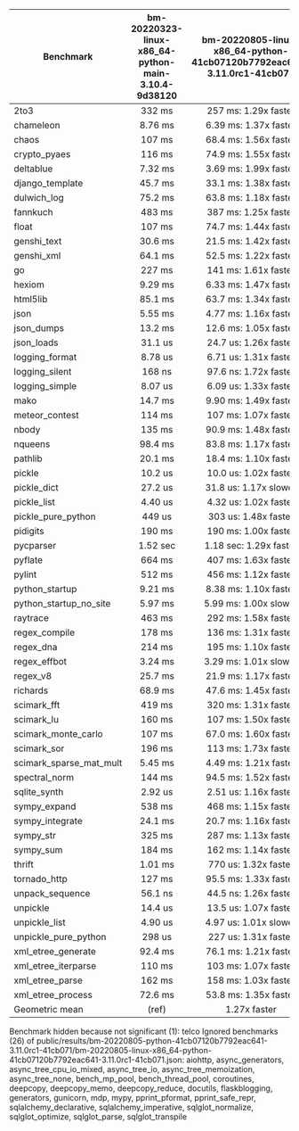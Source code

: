 | Benchmark               | bm-20220323-linux-x86_64-python-main-3.10.4-9d38120 | bm-20220805-linux-x86_64-python-41cb07120b7792eac641-3.11.0rc1-41cb071 |
|-------------------------|:---------------------------------------------------:|:----------------------------------------------------------------------:|
| 2to3                    | 332 ms                                              | 257 ms: 1.29x faster                                                   |
| chameleon               | 8.76 ms                                             | 6.39 ms: 1.37x faster                                                  |
| chaos                   | 107 ms                                              | 68.4 ms: 1.56x faster                                                  |
| crypto_pyaes            | 116 ms                                              | 74.9 ms: 1.55x faster                                                  |
| deltablue               | 7.32 ms                                             | 3.69 ms: 1.99x faster                                                  |
| django_template         | 45.7 ms                                             | 33.1 ms: 1.38x faster                                                  |
| dulwich_log             | 75.2 ms                                             | 63.8 ms: 1.18x faster                                                  |
| fannkuch                | 483 ms                                              | 387 ms: 1.25x faster                                                   |
| float                   | 107 ms                                              | 74.7 ms: 1.44x faster                                                  |
| genshi_text             | 30.6 ms                                             | 21.5 ms: 1.42x faster                                                  |
| genshi_xml              | 64.1 ms                                             | 52.5 ms: 1.22x faster                                                  |
| go                      | 227 ms                                              | 141 ms: 1.61x faster                                                   |
| hexiom                  | 9.29 ms                                             | 6.33 ms: 1.47x faster                                                  |
| html5lib                | 85.1 ms                                             | 63.7 ms: 1.34x faster                                                  |
| json                    | 5.55 ms                                             | 4.77 ms: 1.16x faster                                                  |
| json_dumps              | 13.2 ms                                             | 12.6 ms: 1.05x faster                                                  |
| json_loads              | 31.1 us                                             | 24.7 us: 1.26x faster                                                  |
| logging_format          | 8.78 us                                             | 6.71 us: 1.31x faster                                                  |
| logging_silent          | 168 ns                                              | 97.6 ns: 1.72x faster                                                  |
| logging_simple          | 8.07 us                                             | 6.09 us: 1.33x faster                                                  |
| mako                    | 14.7 ms                                             | 9.90 ms: 1.49x faster                                                  |
| meteor_contest          | 114 ms                                              | 107 ms: 1.07x faster                                                   |
| nbody                   | 135 ms                                              | 90.9 ms: 1.48x faster                                                  |
| nqueens                 | 98.4 ms                                             | 83.8 ms: 1.17x faster                                                  |
| pathlib                 | 20.1 ms                                             | 18.4 ms: 1.10x faster                                                  |
| pickle                  | 10.2 us                                             | 10.0 us: 1.02x faster                                                  |
| pickle_dict             | 27.2 us                                             | 31.8 us: 1.17x slower                                                  |
| pickle_list             | 4.40 us                                             | 4.32 us: 1.02x faster                                                  |
| pickle_pure_python      | 449 us                                              | 303 us: 1.48x faster                                                   |
| pidigits                | 190 ms                                              | 190 ms: 1.00x faster                                                   |
| pycparser               | 1.52 sec                                            | 1.18 sec: 1.29x faster                                                 |
| pyflate                 | 664 ms                                              | 407 ms: 1.63x faster                                                   |
| pylint                  | 512 ms                                              | 456 ms: 1.12x faster                                                   |
| python_startup          | 9.21 ms                                             | 8.38 ms: 1.10x faster                                                  |
| python_startup_no_site  | 5.97 ms                                             | 5.99 ms: 1.00x slower                                                  |
| raytrace                | 463 ms                                              | 292 ms: 1.58x faster                                                   |
| regex_compile           | 178 ms                                              | 136 ms: 1.31x faster                                                   |
| regex_dna               | 214 ms                                              | 195 ms: 1.10x faster                                                   |
| regex_effbot            | 3.24 ms                                             | 3.29 ms: 1.01x slower                                                  |
| regex_v8                | 25.7 ms                                             | 21.9 ms: 1.17x faster                                                  |
| richards                | 68.9 ms                                             | 47.6 ms: 1.45x faster                                                  |
| scimark_fft             | 419 ms                                              | 320 ms: 1.31x faster                                                   |
| scimark_lu              | 160 ms                                              | 107 ms: 1.50x faster                                                   |
| scimark_monte_carlo     | 107 ms                                              | 67.0 ms: 1.60x faster                                                  |
| scimark_sor             | 196 ms                                              | 113 ms: 1.73x faster                                                   |
| scimark_sparse_mat_mult | 5.45 ms                                             | 4.49 ms: 1.21x faster                                                  |
| spectral_norm           | 144 ms                                              | 94.5 ms: 1.52x faster                                                  |
| sqlite_synth            | 2.92 us                                             | 2.51 us: 1.16x faster                                                  |
| sympy_expand            | 538 ms                                              | 468 ms: 1.15x faster                                                   |
| sympy_integrate         | 24.1 ms                                             | 20.7 ms: 1.16x faster                                                  |
| sympy_str               | 325 ms                                              | 287 ms: 1.13x faster                                                   |
| sympy_sum               | 184 ms                                              | 162 ms: 1.14x faster                                                   |
| thrift                  | 1.01 ms                                             | 770 us: 1.32x faster                                                   |
| tornado_http            | 127 ms                                              | 95.5 ms: 1.33x faster                                                  |
| unpack_sequence         | 56.1 ns                                             | 44.5 ns: 1.26x faster                                                  |
| unpickle                | 14.4 us                                             | 13.5 us: 1.07x faster                                                  |
| unpickle_list           | 4.90 us                                             | 4.97 us: 1.01x slower                                                  |
| unpickle_pure_python    | 298 us                                              | 227 us: 1.31x faster                                                   |
| xml_etree_generate      | 92.4 ms                                             | 76.1 ms: 1.21x faster                                                  |
| xml_etree_iterparse     | 110 ms                                              | 103 ms: 1.07x faster                                                   |
| xml_etree_parse         | 162 ms                                              | 158 ms: 1.03x faster                                                   |
| xml_etree_process       | 72.6 ms                                             | 53.8 ms: 1.35x faster                                                  |
| Geometric mean          | (ref)                                               | 1.27x faster                                                           |

Benchmark hidden because not significant (1): telco
Ignored benchmarks (26) of public/results/bm-20220805-python-41cb07120b7792eac641-3.11.0rc1-41cb071/bm-20220805-linux-x86_64-python-41cb07120b7792eac641-3.11.0rc1-41cb071.json: aiohttp, async_generators, async_tree_cpu_io_mixed, async_tree_io, async_tree_memoization, async_tree_none, bench_mp_pool, bench_thread_pool, coroutines, deepcopy, deepcopy_memo, deepcopy_reduce, docutils, flaskblogging, generators, gunicorn, mdp, mypy, pprint_pformat, pprint_safe_repr, sqlalchemy_declarative, sqlalchemy_imperative, sqlglot_normalize, sqlglot_optimize, sqlglot_parse, sqlglot_transpile
